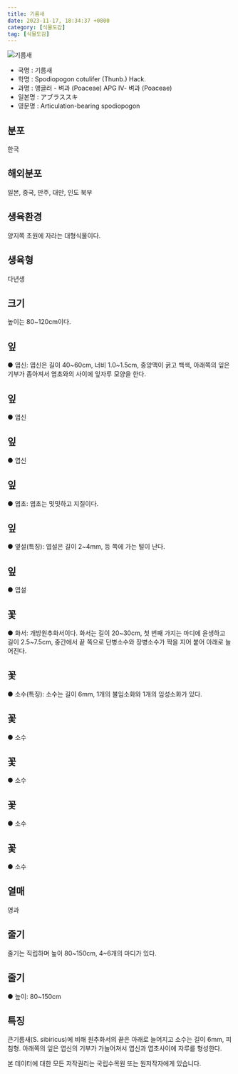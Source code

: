 ```yaml
---
title: 기름새
date: 2023-11-17, 18:34:37 +0800
category: [식물도감]
tag: [식물도감]
---
```




![기름새](http://www.nature.go.kr/fileUpload/plants/basic/Gramineae/Spodipogon/14749/1_th2.JPG)
- 국명 : 기름새
- 학명 : Spodiopogon cotulifer (Thunb.) Hack.
- 과명 : 앵글러 - 벼과 (Poaceae) APG Ⅳ- 벼과 (Poaceae)
- 일본명 : アブラススキ
- 영문명 : Articulation-bearing spodiopogon


## 분포
한국
## 해외분포
일본, 중국, 만주, 대만, 인도 북부
## 생육환경
양지쪽 초원에 자라는 대형식물이다.
## 생육형
다년생
## 크기
높이는 80~120cm이다.
## 잎
● 엽신: 엽신은 길이 40~60cm, 너비 1.0~1.5cm, 중앙맥이 굵고 백색, 아래쪽의 잎은 기부가 좁아져서 엽초와의 사이에 잎자루 모양을 한다.
## 잎
● 엽신
## 잎
● 엽신
## 잎
● 엽초: 엽초는 밋밋하고 지질이다.
## 잎
● 옆설(특징): 엽설은 길이 2~4mm, 등 쪽에 가는 털이 난다.
## 잎
● 엽설
## 꽃
● 화서: 개방원추화서이다. 화서는 길이 20~30cm, 첫 번째 가지는 마디에 윤생하고 길이 2.5~7.5cm, 중간에서 끝 쪽으로 단병소수와 장병소수가 짝을 지어 붙어 아래로 늘어진다.
## 꽃
● 소수(특징): 소수는 길이 6mm, 1개의 불임소화와 1개의 임성소화가 있다.
## 꽃
● 소수
## 꽃
● 소수
## 꽃
● 소수
## 꽃
● 소수
## 열매
영과
## 줄기
줄기는 직립하며 높이 80~150cm, 4~6개의 마디가 있다.
## 줄기
● 높이: 80~150cm
## 특징
큰기름새(S. sibiricus)에 비해 원추화서의 끝은 아래로 늘어지고 소수는 길이 6mm, 피침형. 아래쪽의 잎은 엽신의 기부가 가늘어져서 엽신과 엽초사이에 자루를 형성한다.






본 데이터에 대한 모든 저작권리는 국립수목원 또는 원저작자에게 있습니다.
